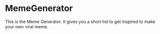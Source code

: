 # MemeGenerator
This is the Meme Generator. It gives you a short list to get inspired to make your own viral meme.
